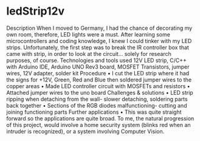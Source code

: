 # ledStrip12v
 Description When I moved to Germany, I had the chance of decorating my own room, therefore, LED lights were a must. After learning some microcontrollers and coding knowledge, I knew I could tinker with my LED strips. Unfortunately, the first step was to break the IR controller box that came with strip, in order to look at the circuit… solely for research purposes, of course. Technologies and tools used 12V LED strip, C/C++ with Arduino IDE, Arduino UNO Rev3 board, MOSFET Transistors, jumper wires, 12V adapter, solder kit Procedure •	I cut the LED strip where it had the signs for +12V, Green, Red and Blue then soldered jumper wires to the copper areas •	Made LED controller circuit with MOSFETs and resistors •	Attached jumper wires to the uno board Challenges & solutions •	LED strip ripping when detaching from the wall- slower detaching, soldering parts back together •	Sections of the RGB diodes malfunctioning- cutting and joining functioning parts Further applications •	This was quite straight forward so the applications are quite broad. To me, the natural progression of this project, would involve a home security system (blinks red when an intruder is recognized), or a system involving Computer Vision.
